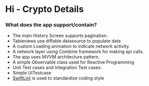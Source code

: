 #  Hi - Crypto Details


### What does the app support/contain? ###

* The main History Screen supports pagination.
* Tableviews use diffable datasource to populate data
* A custom Loading animation to indicate network activity.
* A network layer using Combine framework for making api calls.
* The app uses MVVM architecture pattern.
* A simple Observable class used for Reactive Programming
* Unit Test cases and Integration Test cases.
* Simple UITestcase 
* [SwiftLint](https://github.com/realm/SwiftLint) is used to standardize coding style
